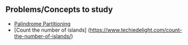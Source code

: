 ## Problems/Concepts to study
- [Palindrome Partitioning](https://www.geeksforgeeks.org/palindrome-partitioning-dp-17/)
- [Count the number of islands] (https://www.techiedelight.com/count-the-number-of-islands/)
